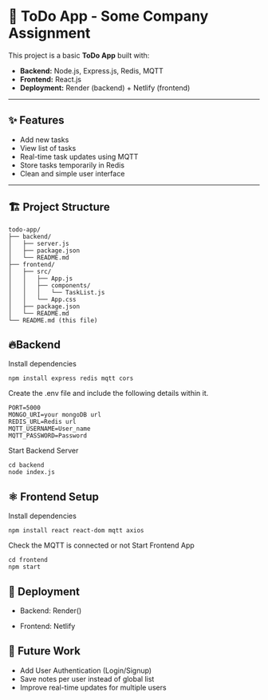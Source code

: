 # 📝 ToDo App - Some Company Assignment

This project is a basic **ToDo App** built with:
- **Backend:** Node.js, Express.js, Redis, MQTT
- **Frontend:** React.js
- **Deployment:** Render (backend) + Netlify (frontend)

---

## ✨ Features
- Add new tasks
- View list of tasks
- Real-time task updates using MQTT
- Store tasks temporarily in Redis
- Clean and simple user interface

---

## 🏗️ Project Structure

```
todo-app/
├── backend/
│   ├── server.js
│   ├── package.json
│   └── README.md
├── frontend/
│   ├── src/
│   │   ├── App.js
│   │   ├── components/
│   │   │   └── TaskList.js
│   │   └── App.css
│   ├── package.json
│   └── README.md
└── README.md (this file)
```

## 🔥Backend 
Install dependencies
```
npm install express redis mqtt cors
```
Create the .env file and include the following details within it.
```
PORT=5000
MONGO_URI=your mongoDB url
REDIS_URL=Redis url
MQTT_USERNAME=User_name 
MQTT_PASSWORD=Password
```

 Start Backend Server
```
cd backend
node index.js
```
## ⚛️ Frontend Setup

Install dependencies
```
npm install react react-dom mqtt axios
```
Check the MQTT is connected or not
Start Frontend App
```
cd frontend
npm start
```
## 🚀 Deployment
- Backend: Render()

- Frontend: Netlify

## 🔮 Future Work
- Add User Authentication (Login/Signup)
- Save notes per user instead of global list
- Improve real-time updates for multiple users
